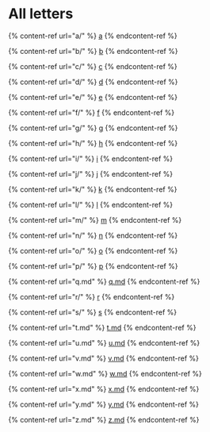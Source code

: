 # All letters

{% content-ref url="a/" %}
[a](a/)
{% endcontent-ref %}

{% content-ref url="b/" %}
[b](b/)
{% endcontent-ref %}

{% content-ref url="c/" %}
[c](c/)
{% endcontent-ref %}

{% content-ref url="d/" %}
[d](d/)
{% endcontent-ref %}

{% content-ref url="e/" %}
[e](e/)
{% endcontent-ref %}

{% content-ref url="f/" %}
[f](f/)
{% endcontent-ref %}

{% content-ref url="g/" %}
[g](g/)
{% endcontent-ref %}

{% content-ref url="h/" %}
[h](h/)
{% endcontent-ref %}

{% content-ref url="i/" %}
[i](i/)
{% endcontent-ref %}

{% content-ref url="j/" %}
[j](j/)
{% endcontent-ref %}

{% content-ref url="k/" %}
[k](k/)
{% endcontent-ref %}

{% content-ref url="l/" %}
[l](l/)
{% endcontent-ref %}

{% content-ref url="m/" %}
[m](m/)
{% endcontent-ref %}

{% content-ref url="n/" %}
[n](n/)
{% endcontent-ref %}

{% content-ref url="o/" %}
[o](o/)
{% endcontent-ref %}

{% content-ref url="p/" %}
[p](p/)
{% endcontent-ref %}

{% content-ref url="q.md" %}
[q.md](q.md)
{% endcontent-ref %}

{% content-ref url="r/" %}
[r](r/)
{% endcontent-ref %}

{% content-ref url="s/" %}
[s](s/)
{% endcontent-ref %}

{% content-ref url="t.md" %}
[t.md](t.md)
{% endcontent-ref %}

{% content-ref url="u.md" %}
[u.md](u.md)
{% endcontent-ref %}

{% content-ref url="v.md" %}
[v.md](v.md)
{% endcontent-ref %}

{% content-ref url="w.md" %}
[w.md](w.md)
{% endcontent-ref %}

{% content-ref url="x.md" %}
[x.md](x.md)
{% endcontent-ref %}

{% content-ref url="y.md" %}
[y.md](y.md)
{% endcontent-ref %}

{% content-ref url="z.md" %}
[z.md](z.md)
{% endcontent-ref %}
